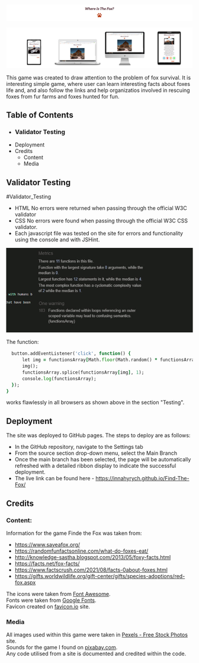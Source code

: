 ![Header](assets/images/readme_img/Header.jpg)

![Screen display](assets/images/readme_img/imagin3.jpg)

This game was created to draw attention to the problem of fox survival. It is interesting simple game, where user can learn  interesting facts about foxes life and, and also follow the links and help organizatios involved in rescuing foxes from fur farms and foxes hunted for fun.

## Table of Contents

* ### Validator Testing
* Deployment
* Credits
    - Content
    - Media


## Validator Testing 
#Validator_Testing

* HTML No errors were returned when passing through the official W3C validator
* CSS No errors were found when passing through the official W3C CSS validator. 
* Each javascript file was tested on the site for errors and functionality using the console and with JSHint.

![JavaScript Validation](assets/images/readme_img/validator-js.jpg)

The function:

  ````for (var button of buttonArray) {
    button.addEventListener('click', function() {       
        let img = functionsArray[Math.floor(Math.random() * functionsArray.length)];
        img();
        functionsArray.splice(functionsArray[img], 1);
        console.log(functionsArray);
    });
}
````        

works flawlessly in all browsers as shown above in the section "Testing".



## Deployment

The site was deployed to GitHub pages. The steps to deploy are as follows:

* In the GitHub repository, navigate to the Settings tab
* From the source section drop-down menu, select the Main Branch
* Once the main branch has been selected, the page will be automatically refreshed with a detailed ribbon display to indicate the successful deployment.
* The live link can be found here - https://innahyrych.github.io/Find-The-Fox/

## Credits

### Content:

Information for the game Finde the Fox was taken from:
* https://www.saveafox.org/
* https://randomfunfactsonline.com/what-do-foxes-eat/                        
* http://knowledge-sastha.blogspot.com/2013/05/foxy-facts.html
* https://facts.net/fox-facts/
* https://www.factscrush.com/2021/08/facts-0about-foxes.html
* https://gifts.worldwildlife.org/gift-center/gifts/species-adoptions/red-fox.aspx

The icons were taken from [Font Awesome](https://fontawesome.com/).
<br>
Fonts were taken from [Google Fonts](https://fonts.google.com/).
<br>
Favicon created on [favicon.io](https://favicon.io/) site.


### Media

All images used within this game were taken in [Pexels - Free Stock Photos](https://www.pexels.com/) site.
<br>
Sounds for the game I found on [pixabay.com](https://pixabay.com/sound-effects/search/game/).
<br>
Any code utilised from a site is documented and credited within the code.